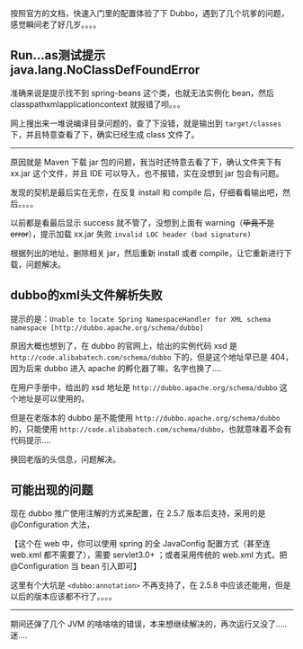 按照官方的文档，快速入门里的配置体验了下 Dubbo，遇到了几个坑爹的问题，感觉瞬间老了好几岁。。。。

## Run...as测试提示 java.lang.NoClassDefFoundError

准确来说是提示找不到 spring-beans 这个类，也就无法实例化 bean，然后 classpathxmlapplicationcontext 就报错了呗。。。

网上搜出来一堆说编译目录问题的，查了下没错，就是输出到 `target/classes` 下，并且特意查看了下，确实已经生成 class 文件了。

---

原因就是 Maven 下载 jar 包的问题，我当时还特意去看了下，确认文件夹下有 xx.jar 这个文件，并且 IDE 可以导入，也不报错，实在没想到 jar 包会有问题。

发现的契机是最后实在无奈，在反复 install 和 compile 后，仔细看看输出吧，然后。。。。

以前都是看最后显示 success 就不管了，没想到上面有 warning（~~毕竟不是 error~~），提示加载 xx.jar 失败  `invalid LOC header (bad signature)`

根据列出的地址，删除相关 jar，然后重新 install 或者 compile，让它重新进行下载，问题解决。

## dubbo的xml头文件解析失败

提示的是：`Unable to locate Spring NamespaceHandler for XML schema namespace [http://dubbo.apache.org/schema/dubbo]`

原因大概也想到了，在 dubbo 的官网上，给出的实例代码 xsd 是 `http://code.alibabatech.com/schema/dubbo` 下的，但是这个地址早已是 404，因为后来 dubbo 进入 apache 的孵化器了嘛，名字也换了....

在用户手册中，给出的 xsd 地址是 `http://dubbo.apache.org/schema/dubbo` 这个地址是可以使用的。

但是在老版本的 dubbo 是不能使用 `http://dubbo.apache.org/schema/dubbo` 的，只能使用 `http://code.alibabatech.com/schema/dubbo`，也就意味着不会有代码提示....

换回老版的头信息，问题解决。

## 可能出现的问题

现在 dubbo 推广使用注解的方式来配置，在 2.5.7 版本后支持，采用的是 @Configuration 大法，

【这个在 web 中，你可以使用 spring 的全 JavaConfig 配置方式（甚至连 web.xml 都不需要了），需要 servlet3.0+ ；或者采用传统的 web.xml 方式，把 @Configuration 当 bean 引入即可】

这里有个大坑是 `<dubbo:annotation>` 不再支持了，在 2.5.8 中应该还能用，但是以后的版本应该都不行了。。。。

---

期间还弹了几个 JVM 的啥啥啥的错误，本来想继续解决的，再次运行又没了.....迷....
